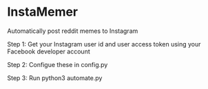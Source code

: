 # InstaMemer
Automatically post reddit memes to Instagram

Step 1: Get your Instagram user id and user access token using your Facebook developer account

Step 2: Configue these in config.py

Step 3: Run python3 automate.py
